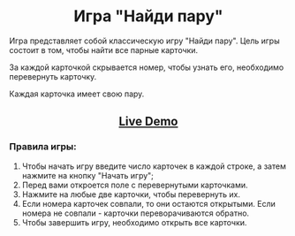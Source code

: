 <h1 align="center">Игра "Найди пару"</h1>

Игра представляет собой классическую игру "Найди пару". Цель игры состоит в том, чтобы найти все парные карточки.

За каждой карточкой скрывается номер, чтобы узнать его, необходимо перевернуть карточку. 

Каждая карточка имеет свою пару.

<h2 align="center"><a href="https://tatyag.github.io/find-a-pair/">Live Demo</a></h2>

### Правила игры:
1) Чтобы начать игру введите число карточек в каждой строке, а затем нажмите на кнопку "Начать игру";
2) Перед вами откроется поле с перевернутыми карточками. 
3) Нажмите на любые две карточки, чтобы перевернуть их.
4) Если номера карточек совпали, то они остаются открытыми. Если номера не совпали - карточки переворачиваются обратно.
5) Чтобы завершить игру, необходимо открыть все карточки.
 
